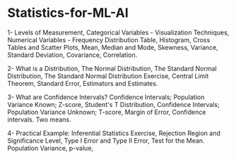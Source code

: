 # Statistics-for-ML-AI
1-	Levels of Measurement, Categorical Variables - Visualization Techniques, Numerical Variables - Frequency Distribution Table, Histogram, Cross Tables and Scatter Plots, Mean, Median and Mode, Skewness, Variance, Standard Deviation, Covariance, Correlation.

2-	What is a Distribution, The Normal Distribution, The Standard Normal Distribution, The Standard Normal Distribution Exercise, Central Limit Theorem, Standard Error, Estimators and Estimates.

3-	What are Confidence Intervals?  Confidence Intervals; Population Variance Known; Z-score, Student's T Distribution, Confidence Intervals; Population Variance Unknown; T-score, Margin of Error, Confidence intervals. Two means.

4-	Practical Example: Inferential Statistics Exercise, Rejection Region and Significance Level, Type I Error and Type II Error, Test for the Mean. Population Variance, p-value, 
